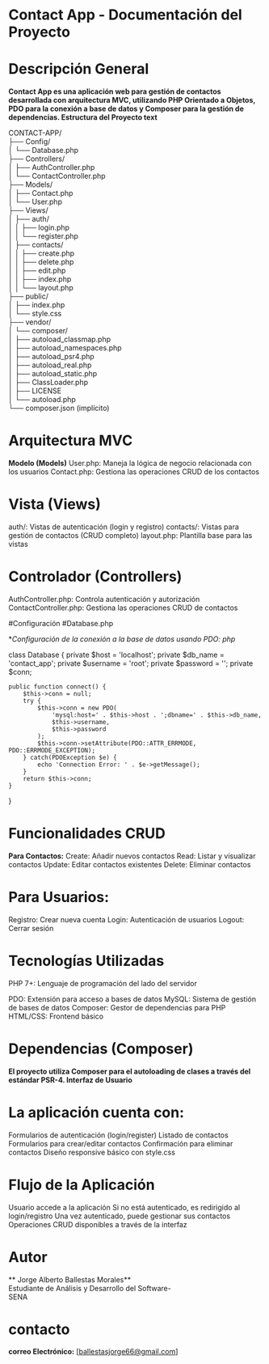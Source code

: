 # Contact App - Documentación del Proyecto
# Descripción General

**Contact App es una aplicación web para gestión de contactos desarrollada con arquitectura MVC, utilizando PHP Orientado a Objetos, PDO para la conexión a base de datos y Composer para la gestión de dependencias.
Estructura del Proyecto
text**

CONTACT-APP/ <br>
├── Config/ <br>
│   └── Database.php <br>
├── Controllers/ <br>
│   ├── AuthController.php <br>
│   └── ContactController.php <br>
├── Models/ <br>
│   ├── Contact.php <br>
│   └── User.php <br>
├── Views/ <br>
│   ├── auth/ <br>
│   │   ├── login.php <br>
│   │   └── register.php <br>
│   ├── contacts/ <br>
│   │   ├── create.php <br>
│   │   ├── delete.php <br>
│   │   ├── edit.php <br>
│   │   ├── index.php <br>
│   │   └── layout.php <br>
├── public/ <br>
│   ├── index.php <br>
│   └── style.css <br>
├── vendor/ <br>
│   └── composer/ <br>
│       ├── autoload_classmap.php <br>
│       ├── autoload_namespaces.php <br>
│       ├── autoload_psr4.php <br>
│       ├── autoload_real.php <br>
│       ├── autoload_static.php <br>
│       ├── ClassLoader.php <br>
│       ├── LICENSE <br>
│       └── autoload.php <br>
└── composer.json (implícito) <br>

# Arquitectura MVC

**Modelo (Models)**
User.php: Maneja la lógica de negocio relacionada con los usuarios
Contact.php: Gestiona las operaciones CRUD de los contactos

# Vista (Views)
auth/: Vistas de autenticación (login y registro)
contacts/: Vistas para gestión de contactos (CRUD completo)
layout.php: Plantilla base para las vistas

# Controlador (Controllers)
AuthController.php: Controla autenticación y autorización
ContactController.php: Gestiona las operaciones CRUD de contactos

#Configuración
#Database.php

**Configuración de la conexión a la base de datos usando PDO:
php*

class Database {
    private $host = 'localhost';
    private $db_name = 'contact_app';
    private $username = 'root';
    private $password = '';
    private $conn;
    
    public function connect() {
        $this->conn = null;
        try {
            $this->conn = new PDO(
                'mysql:host=' . $this->host . ';dbname=' . $this->db_name,
                $this->username, 
                $this->password
            );
            $this->conn->setAttribute(PDO::ATTR_ERRMODE, PDO::ERRMODE_EXCEPTION);
        } catch(PDOException $e) {
            echo 'Connection Error: ' . $e->getMessage();
        }
        return $this->conn;
    }
}

# Funcionalidades CRUD
**Para Contactos:**
    Create: Añadir nuevos contactos
    Read: Listar y visualizar contactos
    Update: Editar contactos existentes
    Delete: Eliminar contactos

# Para Usuarios:
Registro: Crear nueva cuenta
Login: Autenticación de usuarios
Logout: Cerrar sesión

# Tecnologías Utilizadas
PHP 7+: Lenguaje de programación del lado del servidor

PDO: Extensión para acceso a bases de datos
MySQL: Sistema de gestión de bases de datos
Composer: Gestor de dependencias para PHP
HTML/CSS: Frontend básico

# Dependencias (Composer)

**El proyecto utiliza Composer para el autoloading de clases a través del estándar PSR-4.
Interfaz de Usuario**

 # La aplicación cuenta con:
Formularios de autenticación (login/register)
Listado de contactos
Formularios para crear/editar contactos
Confirmación para eliminar contactos
Diseño responsive básico con style.css

# Flujo de la Aplicación
Usuario accede a la aplicación
Si no está autenticado, es redirigido al login/registro
Una vez autenticado, puede gestionar sus contactos
Operaciones CRUD disponibles a través de la interfaz

# Autor
** Jorge Alberto Ballestas Morales** <br>
Estudiante de Análisis y Desarrollo del Software- <br>
SENA

# contacto
**correo Electrónico:**
[ballestasjorge66@gmail.com]
